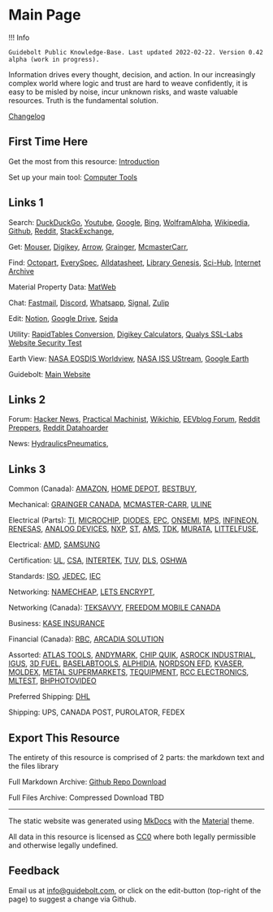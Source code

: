 # Main Page

!!! Info
	
	Guidebolt Public Knowledge-Base. Last updated 2022-02-22. Version 0.42 alpha (work in progress).
	
Information drives every thought, decision, and action. In our increasingly complex world where logic and trust are hard to weave confidently, it is easy to be misled by noise, incur unknown risks, and waste valuable resources. Truth is the fundamental solution.	

[Changelog](/changelog)

## First Time Here

Get the most from this resource: [Introduction](/intro)

Set up your main tool: [Computer Tools](/tools-computer)

## Links 1

Search:
[DuckDuckGo](https://duckduckgo.com/),
[Youtube](https://www.youtube.com/),
[Google](https://www.google.com/),
[Bing](https://www.bing.com),
[WolframAlpha](https://www.wolframalpha.com/),
[Wikipedia](https://en.wikipedia.org),
[Github](https://github.com/),
[Reddit](https://www.reddit.com/),
[StackExchange](https://stackexchange.com/),

Get:
[Mouser](https://www.mouser.ca/),
[Digikey](https://www.digikey.ca/),
[Arrow](https://www.arrow.com/),
[Grainger](https://www.grainger.ca),
[McmasterCarr](https://www.mcmaster.com/),

Find: 
[Octopart](https://octopart.com/),
[EverySpec](http://everyspec.com/),
[Alldatasheet](https://www.alldatasheet.com/), 
[Library Genesis](https://libgen.is/), 
[Sci-Hub](https://sci-hub.st/),
[Internet Archive](https://archive.org/)

Material Property Data: [MatWeb](http://www.matweb.com/)

Chat:
[Fastmail](https://www.fastmail.com),
[Discord](https://discord.com/),
[Whatsapp](https://www.whatsapp.com/),
[Signal](https://signal.org),
[Zulip](https://zulip.com/)

Edit: 
[Notion](https://www.notion.so/),
[Google Drive](https://drive.google.com),
[Sejda](https://www.sejda.com/)

Utility:
[RapidTables Conversion](https://www.rapidtables.com/convert/index.html),
[Digikey Calculators](https://www.digikey.ca/en/resources/online-conversion-calculators),
[Qualys SSL-Labs Website Security Test](https://www.ssllabs.com/ssltest/)

Earth View: 
[NASA EOSDIS Worldview](https://worldview.earthdata.nasa.gov/),
[NASA ISS UStream](https://www.nasa.gov/multimedia/nasatv/iss_ustream.html),
[Google Earth](https://earth.google.com)

Guidebolt:
[Main Website](https://guidebolt.com/)

## Links 2

Forum:
[Hacker News](https://news.ycombinator.com/),
[Practical Machinist](https://www.practicalmachinist.com),
[Wikichip](https://en.wikichip.org/wiki/WikiChip),
[EEVblog Forum](https://www.eevblog.com/forum/),
[Reddit Preppers](https://www.reddit.com/r/preppers/),
[Reddit Datahoarder](https://www.reddit.com/r/DataHoarder/)

News:
[HydraulicsPneumatics](https://www.hydraulicspneumatics.com/),

## Links 3

Common (Canada):
[AMAZON](https://www.amazon.ca/),
[HOME DEPOT](https://www.homedepot.ca), 
[BESTBUY](https://www.bestbuy.ca),

Mechanical:
[GRAINGER CANADA](https://www.grainger.ca), 
[MCMASTER-CARR](https://www.mcmaster.com/),
[ULINE](https://www.uline.ca/)

Electrical (Parts):
[TI](https://www.ti.com/),
[MICROCHIP](https://www.microchip.com/),
[DIODES](https://www.diodes.com/),
[EPC](https://epc-co.com),
[ONSEMI](https://www.onsemi.com/),
[MPS](https://www.monolithicpower.com/),
[INFINEON](https://www.infineon.com/),
[RENESAS](https://www.renesas.com),
[ANALOG DEVICES](https://www.analog.com),
[NXP](https://www.nxp.com/),
[ST](https://www.st.com),
[AMS](https://ams.com),
[TDK](https://www.tdk.com),
[MURATA](https://www.murata.com),
[LITTELFUSE](https://www.littelfuse.com/),

Electrical:
[AMD](https://www.amd.com),
[SAMSUNG](https://www.samsung.com)

Certification:
[UL](https://www.ul.com/),
[CSA](https://www.csagroup.org/),
[INTERTEK](https://www.intertek.com/),
[TUV](https://www.tuv.com/canada/en/),
[DLS](https://www.dlsemc.com/),
[OSHWA](https://certification.oshwa.org/)

Standards:
[ISO](https://www.iso.org),
[JEDEC](https://www.jedec.org/),
[IEC](https://www.iec.ch)

Networking:
[NAMECHEAP](https://www.namecheap.com/),
[LETS ENCRYPT](https://letsencrypt.org/),

Networking (Canada):
[TEKSAVVY](https://www.teksavvy.com/),
[FREEDOM MOBILE CANADA](https://www.freedommobile.ca/en-CA)

Business:
[KASE INSURANCE](https://kaseinsurance.com/)

Financial (Canada):
[RBC](https://www.rbcroyalbank.com),
[ARCADIA SOLUTION](https://www.mytaxexpress.com/t2index.html)

Assorted:
[ATLAS TOOLS](https://www.atlas-machinery.com/),
[ANDYMARK](https://www.andymark.com/),
[CHIP QUIK](https://chipquik.com),
[ASROCK INDUSTRIAL](https://www.asrockind.com/),
[IGUS](https://www.igus.ca),
[3D FUEL](https://www.3dfuel.com/),
[BASELABTOOLS](https://www.baselabtools.com/),
[ALPHIDIA](https://www.quadhands.com/),
[NORDSON EFD](https://www.nordson.com),
[KVASER](https://www.kvaser.com/),
[MOLDEX](https://www.moldex.com),
[METAL SUPERMARKETS](https://www.metalsupermarkets.com),
[TEQUIPMENT](https://www.tequipment.net/),
[RCC ELECTRONICS](https://www.rcce.com/),
[MLTEST](https://www.mltest.com/),
[BHPHOTOVIDEO](https://www.bhphotovideo.com/)

Preferred Shipping:
[DHL](https://www.dhl.com)

Shipping:
UPS,
CANADA POST,
PUROLATOR,
FEDEX

## Export This Resource

The entirety of this resource is comprised of 2 parts: the markdown text and the files library

Full Markdown Archive: [Github Repo Download](https://github.com/Guidebolt/knowledge/archive/master.zip)

Full Files Archive: Compressed Download TBD

---

The static website was generated using [MkDocs](https://www.mkdocs.org/) with the [Material](https://squidfunk.github.io/mkdocs-material/) theme.

All data in this resource is licensed as [CC0](https://creativecommons.org/publicdomain/zero/1.0/) where both legally permissible and otherwise legally undefined.

## Feedback

Email us at [info@guidebolt.com](mailto:info@guidebolt.com), or click on the edit-button (top-right of the page) to suggest a change via Github.

